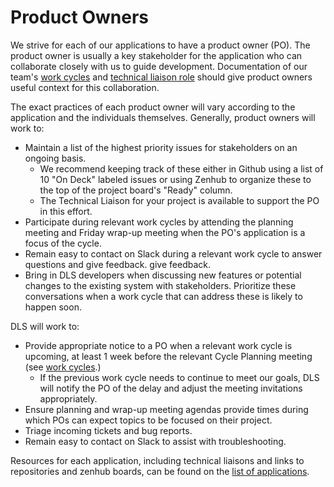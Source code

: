 # Product Owners

We strive for each of our applications to have a product owner (PO). The product
owner is usually a key stakeholder for the application who can collaborate
closely with us to guide development. Documentation of our team's [work cycles](/work_cycles.md) and [technical liaison role](/technical_liaisons.md) should give product owners useful context for this collaboration.

The exact practices of each product owner will vary according to the application and the
individuals themselves. Generally, product owners will work to:

* Maintain a list of the highest priority issues for stakeholders on an ongoing
basis.
  * We recommend keeping track of these either in Github using a list of 10
  "On Deck" labeled issues or using Zenhub to organize these to the top of the
  project board's "Ready" column.
  * The Technical Liaison for your project is available to support the PO in this
  effort.
* Participate during relevant work cycles by attending the planning meeting and
  Friday wrap-up meeting when the PO's application is a focus of the cycle.
* Remain easy to contact on Slack during a relevant work cycle to answer
  questions and give feedback.
  give feedback.
* Bring in DLS developers when discussing new features or potential changes to the
  existing system with stakeholders. Prioritize these conversations when a work
  cycle that can address these is likely to happen soon.

DLS will work to:

* Provide appropriate notice to a PO when a relevant work cycle is upcoming, at
least 1 week before the relevant Cycle Planning meeting (see [work cycles](/work_cycles.md).)
  * If the previous work cycle needs to continue to meet our goals, DLS will
    notify the PO of the delay and adjust the meeting invitations appropriately.
* Ensure planning and wrap-up meeting agendas provide times during which POs can
  expect topics to be focused on their project.
* Triage incoming tickets and bug reports.
* Remain easy to contact on Slack to assist with troubleshooting.

Resources for each application, including technical liaisons and links to repositories and zenhub boards, can be found on the [list of applications](/applications.md).
